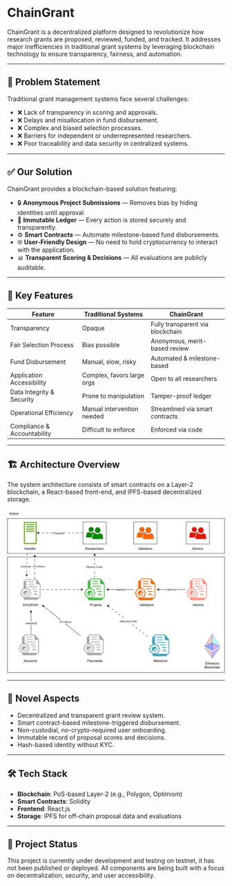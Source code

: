 # ChainGrant

ChainGrant is a decentralized platform designed to revolutionize how research grants are proposed, reviewed, funded, and tracked. It addresses major inefficiencies in traditional grant systems by leveraging blockchain technology to ensure transparency, fairness, and automation.

---

## 🧩 Problem Statement

Traditional grant management systems face several challenges:

- ❌ Lack of transparency in scoring and approvals.
- ❌ Delays and misallocation in fund disbursement.
- ❌ Complex and biased selection processes.
- ❌ Barriers for independent or underrepresented researchers.
- ❌ Poor traceability and data security in centralized systems.

---

## ✅ Our Solution

ChainGrant provides a blockchain-based solution featuring:

- 🔒 **Anonymous Project Submissions** — Removes bias by hiding identities until approval.
- 🔗 **Immutable Ledger** — Every action is stored securely and transparently.
- ⚙️ **Smart Contracts** — Automate milestone-based fund disbursements.
- 🌐 **User-Friendly Design** — No need to hold cryptocurrency to interact with the application.
- 📊 **Transparent Scoring & Decisions** — All evaluations are publicly auditable.

---

## 🧠 Key Features

| Feature                          | Traditional Systems         | ChainGrant                      |
|----------------------------------|------------------------------|----------------------------------|
| Transparency                    | Opaque                       | Fully transparent via blockchain |
| Fair Selection Process          | Bias possible                | Anonymous, merit-based review    |
| Fund Disbursement               | Manual, slow, risky          | Automated & milestone-based     |
| Application Accessibility       | Complex, favors large orgs   | Open to all researchers         |
| Data Integrity & Security       | Prone to manipulation        | Tamper-proof ledger             |
| Operational Efficiency          | Manual intervention needed   | Streamlined via smart contracts |
| Compliance & Accountability     | Difficult to enforce         | Enforced via code               |

---

## 🏗️ Architecture Overview

The system architecture consists of smart contracts on a Layer-2 blockchain, a React-based front-end, and IPFS-based decentralized storage.

![ChainGrant Architecture](assets/Architecture.svg)

---

## 🧬 Novel Aspects

- Decentralized and transparent grant review system.
- Smart contract-based milestone-triggered disbursement.
- Non-custodial, no-crypto-required user onboarding.
- Immutable record of proposal scores and decisions.
- Hash-based identity without KYC.

---

## 🛠️ Tech Stack

- **Blockchain**: PoS-based Layer-2 (e.g., Polygon, Optimism)
- **Smart Contracts**: Solidity
- **Frontend**: React.js
- **Storage**: IPFS for off-chain proposal data and evaluations

---

## 📌 Project Status

This project is currently under development and testing on testnet, it has not been published or deployed. All components are being built with a focus on decentralization, security, and user accessibility.

<!-- 
## 📜 License

This project is intended for research and educational use. Final license will be determined upon public release.

--- -->
